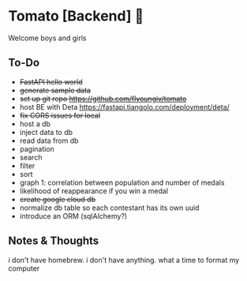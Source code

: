 # Tomato [Backend] 🍅
Welcome boys and girls

## To-Do

- ~~FastAPI hello world~~
- ~~generate sample data~~
- ~~set up git repo https://github.com/flyoungiv/tomato~~
- host BE with Deta https://fastapi.tiangolo.com/deployment/deta/
- ~~fix CORS issues for local~~
- host a db
- inject data to db
- read data from db
- pagination
- search
- filter
- sort
- graph 1: correlation between population and number of medals
- likelihood of reappearance if you win a medal
- ~~create google cloud db~~
- normalize db table so each contestant has its own uuid
- introduce an ORM (sqlAlchemy?)

## Notes & Thoughts
i don't have homebrew. i don't have anything. what a time to format my computer